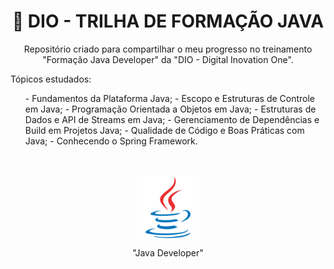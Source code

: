 <h1 align="center"> 🚀 DIO - TRILHA DE FORMAÇÃO JAVA </h1>

<p align="center">
Repositório criado para compartilhar o meu progresso no treinamento "Formação Java Developer" da "DIO - Digital Inovation One".
</p>

<div>
  <p> Tópicos estudados:</p>
  <ol>
  - Fundamentos da Plataforma Java;
  - Escopo e Estruturas de Controle em Java;
  - Programação Orientada a Objetos em Java;
  - Estruturas de Dados e API de Streams em Java;
  - Gerenciamento de Dependências e Build em Projetos Java;
  - Qualidade de Código e Boas Práticas com Java;
  - Conhecendo o Spring Framework.</a>
</ol>
<br>

<div align="center" style="display: inline_block"><br>  
     <img align="center" alt="Ricardo-java" height="100" width="100" src="https://raw.githubusercontent.com/devicons/devicon/master/icons/java/java-original.svg">
     <p align="center">"Java Developer"</p>
</div








